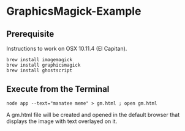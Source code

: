 # GraphicsMagick-Example

## Prerequisite
Instructions to work on OSX 10.11.4 (El Capitan).

```
brew install imagemagick
brew install graphicsmagick
brew install ghostscript
```

## Execute from the Terminal

```
node app --text="manatee meme" > gm.html ; open gm.html
```

A gm.html file will be created and opened in the default browser that displays the image with text overlayed on it.
